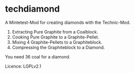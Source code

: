 # techdiamond
A Mintetest-Mod for creating diamonds with the Technic-Mod.
1. Extracting Pure Graphite from a Coalblock.
2. Cooking Pure Graphite to a Graphite-Pellet.
3. Mixing 4 Graphite-Pellets to a Graphiteblock.
4. Compressing the Graphiteblock to a Diamond.

You need 36 coal for a diamond.

Licence: LGPLv2.1
